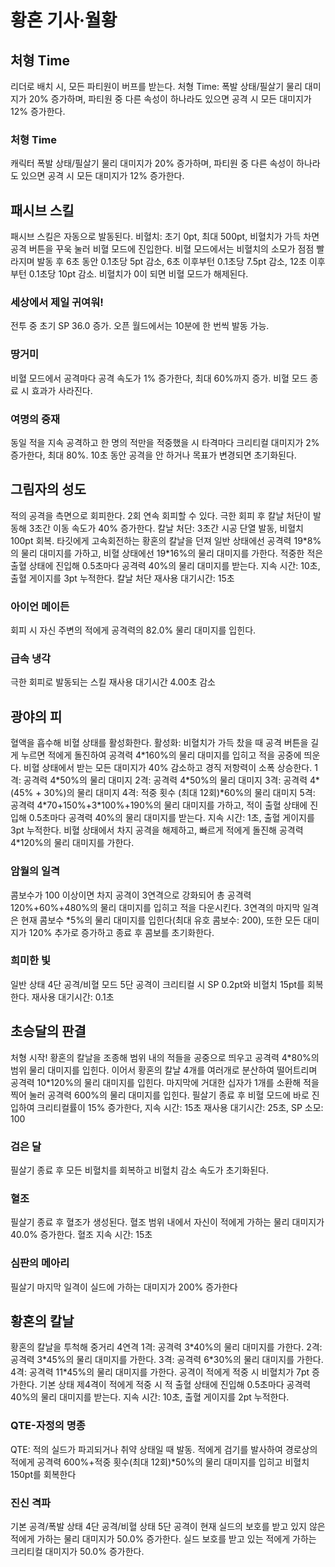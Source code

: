 # 황혼 기사·월황

## 처형 Time

리더로 배치 시, 모든 파티원이 버프를 받는다.
처형 Time: 폭발 상태/필살기 물리 대미지가 20% 증가하며, 파티원 중 다른 속성이 하나라도 있으면 공격 시 모든 대미지가 12% 증가한다.

### 처형 Time

캐릭터 폭발 상태/필살기 물리 대미지가 20% 증가하며, 파티원 중 다른 속성이 하나라도 있으면 공격 시 모든 대미지가 12% 증가한다.

## 패시브 스킬

패시브 스킬은 자동으로 발동된다.
비혈치: 초기 0pt, 최대 500pt, 비혈치가 가득 차면 공격 버튼을 꾸욱 눌러 비혈 모드에 진입한다.
비혈 모드에서는 비혈치의 소모가 점점 빨라지며 발동 후 6초 동안 0.1초당 5pt 감소, 6초 이후부턴 0.1초당 7.5pt 감소, 12초 이후부턴 0.1초당 10pt 감소. 비혈치가 0이 되면 비혈 모드가 해제된다.

### 세상에서 제일 귀여워!

전투 중 초기 SP 36.0 증가. 오픈 월드에서는 10분에 한 번씩 발동 가능.

### 땅거미

비혈 모드에서 공격마다 공격 속도가 1% 증가한다, 최대 60%까지 증가. 비혈 모드 종료 시 효과가 사라진다.

### 여명의 중재

동일 적을 지속 공격하고 한 명의 적만을 적중했을 시 타격마다 크리티컬 대미지가 2% 증가한다, 최대 80%. 10초 동안 공격을 안 하거나 목표가 변경되면 초기화된다.

## 그림자의 성도

적의 공격을 측면으로 회피한다. 2회 연속 회피할 수 있다.
극한 회피 후 칼날 처단이 발동해 3초간 이동 속도가 40% 증가한다.
칼날 처단: 3초간 시공 단열 발동, 비혈치 100pt 회복. 타깃에게 고속회전하는 황혼의 칼날을 던져 일반 상태에선 공격력 19\*8%의 물리 대미지를 가하고, 비혈 상태에선 19\*16%의 물리 대미지를 가한다. 적중한 적은 출혈 상태에 진입해 0.5초마다 공격력 40%의 물리 대미지를 받는다. 지속 시간: 10초, 출혈 게이지를 3pt 누적한다.
칼날 처단 재사용 대기시간: 15초

### 아이언 메이든

회피 시 자신 주변의 적에게 공격력의 82.0% 물리 대미지를 입힌다.

### 급속 냉각

극한 회피로 발동되는 스킬 재사용 대기시간 4.00초 감소

## 광야의 피

혈액을 흡수해 비혈 상태를 활성화한다.
활성화: 비혈치가 가득 찼을 때 공격 버튼을 길게 누르면 적에게 돌진하여 공격력 4\*160%의 물리 대미지를 입히고 적을 공중에 띄운다.
비혈 상태에서 받는 모든 대미지가 40% 감소하고 경직 저항력이 소폭 상승한다.
1격: 공격력 4\*50%의 물리 대미지
2격: 공격력 4\*50%의 물리 대미지
3격: 공격력 4\*(45% + 30%)의 물리 대미지
4격: 적중 횟수 (최대 12회)\*60%의 물리 대미지
5격: 공격력 4\*70+150%+3\*100%+190%의 물리 대미지를 가하고, 적이 출혈 상태에 진입해 0.5초마다 공격력 40%의 물리 대미지를 받는다. 지속 시간: 1초, 출혈 게이지를 3pt 누적한다.
비혈 상태에서 차지 공격을 해제하고, 빠르게 적에게 돌진해 공격력 4\*120%의 물리 대미지를 가한다.

### 암월의 일격

콤보수가 100 이상이면 차지 공격이 3연격으로 강화되어 총 공격력 120%+60%+480%의 물리 대미지를 입히고 적을 다운시킨다. 3연격의 마지막 일격은 현재 콤보수 \*5%의 물리 대미지를 입힌다(최대 유호 콤보수: 200), 또한 모든 대미지가 120% 추가로 증가하고 종료 후 콤보를 초기화한다.

### 희미한 빛

일반 상태 4단 공격/비혈 모드 5단 공격이 크리티컬 시 SP 0.2pt와 비혈치 15pt를 회복한다. 재사용 대기시간: 0.1초

## 초승달의 판결

처형 시작!
황혼의 칼날을 조종해 범위 내의 적들을 공중으로 띄우고 공격력 4\*80%의 범위 물리 대미지를 입힌다. 이어서 황혼의 칼날 4개를 여러개로 분산하여 떨어트리며 공격력 10\*120%의 물리 대미지를 입힌다. 마지막에 거대한 십자가 1개를 소환해 적을 찍어 눌러 공격력 600%의 물리 대미지를 입힌다.
필살기 종료 후 비혈 모드에 바로 진입하여 크리티컬률이 15% 증가한다, 지속 시간: 15초 재사용 대기시간: 25초, SP 소모: 100

### 검은 달

필살기 종료 후 모든 비혈치를 회복하고 비혈치 감소 속도가 초기화된다.

### 혈조

필살기 종료 후 혈조가 생성된다. 혈조 범위 내에서 자신이 적에게 가하는 물리 대미지가 40.0% 증가한다. 혈조 지속 시간: 15초

### 심판의 메아리

필살기 마지막 일격이 실드에 가하는 대미지가 200% 증가한다

## 황혼의 칼날

황혼의 칼날을 투척해 중거리 4연격
1격: 공격력 3\*40%의 물리 대미지를 가한다.
2격: 공격력 3\*45%의 물리 대미지를 가한다.
3격: 공격력 6\*30%의 물리 대미지를 가한다.
4격: 공격력 11\*45%의 물리 대미지를 가한다.
공격이 적에게 적중 시 비혈치가 7pt 증가한다.
기본 상태 제4격이 적에게 적중 시 적 출혈 상태에 진입해 0.5초마다 공격력 40%의 물리 대미지를 받는다. 지속 시간: 10초, 출혈 게이지를 2pt 누적한다.

### QTE-자정의 명종

QTE: 적의 실드가 파괴되거나 취약 상태일 때 발동. 적에게 검기를 발사하여 경로상의 적에게 공격력 600%+적중 횟수(최대 12회)\*50%의 물리 대미지를 입히고 비혈치 150pt를 회복한다

### 진신 격파

기본 공격/폭발 상태 4단 공격/비혈 상태 5단 공격이 현재 실드의 보호를 받고 있지 않은 적에게 가하는 물리 대미지가 50.0% 증가한다. 실드 보호를 받고 있는 적에게 가하는 크리티컬 대미지가 50.0% 증가한다.
